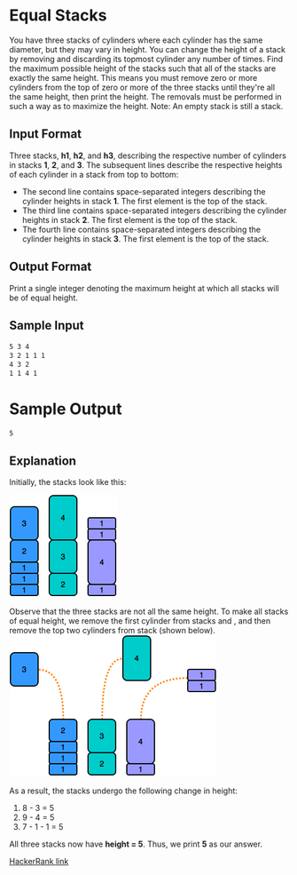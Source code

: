 # Equal Stacks

You have three stacks of cylinders where each cylinder has the same diameter, but they may vary in height. You can change the height of a stack by removing and discarding its topmost cylinder any number of times.
Find the maximum possible height of the stacks such that all of the stacks are exactly the same height. This means you must remove zero or more cylinders from the top of zero or more of the three stacks until they're all the same height, then print the height. The removals must be performed in such a way as to maximize the height.
    Note: An empty stack is still a stack.
## Input Format
Three stacks, **h1**, **h2**, and **h3**, describing the respective number of cylinders in stacks **1**, **2**, and **3**. The subsequent lines describe the respective heights of each cylinder in a stack from top to bottom:
- The second line contains  space-separated integers describing the cylinder heights in stack **1**. The first element is the top of the stack.
- The third line contains  space-separated integers describing the cylinder heights in stack **2**. The first element is the top of the stack.
- The fourth line contains  space-separated integers describing the cylinder heights in stack **3**. The first element is the top of the stack.

## Output Format
Print a single integer denoting the maximum height at which all stacks will be of equal height.

## Sample Input
    5 3 4
    3 2 1 1 1
    4 3 2
    1 1 4 1

# Sample Output
    5

## Explanation
Initially, the stacks look like this:

![initial stacks](1465645257-57311b88de-piles1.png)

Observe that the three stacks are not all the same height. To make all stacks of equal height, we remove the first cylinder from stacks  and , and then remove the top two cylinders from stack  (shown below).
![modified stacks](1465645312-e48f85c176-piles2.png)
    
As a result, the stacks undergo the following change in height:
1) 8 - 3 = 5
2) 9 - 4 = 5
3) 7 - 1 - 1 = 5

All three stacks now have **height = 5**. Thus, we print **5** as our answer.

[HackerRank link](https://www.hackerrank.com/challenges/equal-stacks/problem?utm_campaign=challenge-recommendation&utm_medium=email&utm_source=24-hour-campaign)